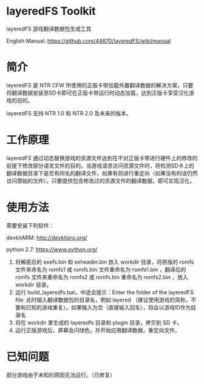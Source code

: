 # layeredFS Toolkit

layeredFS 游戏翻译数据包生成工具

English Manual: https://github.com/44670/layeredFS/wiki/manual

# 简介

layeredFS 是 NTR CFW 所使用的正版卡带加载外置翻译数据的解决方案，只要将翻译数据安装至SD卡即可在正版卡带运行时动态加载，达到正版卡享受汉化游戏的目的。

layeredFS 支持 NTR 1.0 和 NTR 2.0 及未来的版本。

# 工作原理

layeredFS      通过动态替换游戏的资源文件达到在不对正版卡带进行硬件上的修改的前提下修改部分语言文件的目的。当游戏请求访问资源文件时，将检测SD卡上的翻译数据目录下是否有同名的翻译文件，如果有则进行重定向（如果没有的话仍然访问原始的文件）。只要提供包含修改过的资源文件的翻译数据，即可实现汉化。


# 使用方法

需要安装下列软件：

devkitARM: http://devkitpro.org/

python 2.7: https://www.python.org/

 1. 将解密后的 exefs.bin 和 exheader.bin 放入 workdir 目录，将原版的 romfs 文件夹命名为 romfs1 或 romfs.bin 文件重命名为 romfs1.bin ，翻译后的 romfs 文件夹重命名为 romfs2 或 romfs.bin 重命名为 romfs2.bin ，放入 workdir 目录。
 2. 运行 build_layeredfs.bat，中途会提示：Enter the folder of the layeredFS file: 此时输入翻译数据包的目录名，例如 layered （建议使用游戏的简称，不要和已知的游戏重复）。如果输入为空（直接输入回车），将会以游戏ID作为目录名
 3. 将在 workdir 里生成的 layeredfs 目录和 plugin 目录，拷贝到 SD 卡。
 4. 运行正版游戏后，屏幕会闪绿色，并开始应用翻译数据，重定向文件。
 

# 已知问题

部分游戏由于未知的原因无法运行。（已修复）
